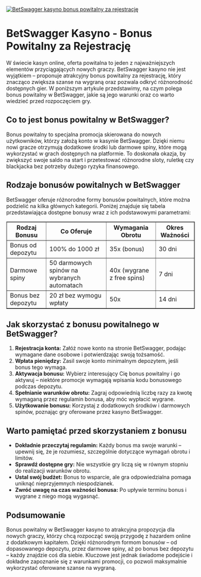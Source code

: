 [![BetSwagger kasyno bonus powitalny za rejestrację](https://123-caf.pages.dev/gitsignup.png)](https://vrmoo.ru/Bt82HjjY)

<h1>BetSwagger Kasyno - Bonus Powitalny za Rejestrację</h1> <p>W świecie kasyn online, oferta powitalna to jeden z najważniejszych elementów przyciągających nowych graczy. BetSwagger kasyno nie jest wyjątkiem – proponuje atrakcyjny bonus powitalny za rejestrację, który znacząco zwiększa szanse na wygraną oraz pozwala odkryć różnorodność dostępnych gier. W poniższym artykule przedstawimy, na czym polega bonus powitalny w BetSwagger, jakie są jego warunki oraz co warto wiedzieć przed rozpoczęciem gry.</p>  <h2>Co to jest bonus powitalny w BetSwagger?</h2> <p>Bonus powitalny to specjalna promocja skierowana do nowych użytkowników, którzy założą konto w kasynie BetSwagger. Dzięki niemu nowi gracze otrzymują dodatkowe środki lub darmowe spiny, które mogą wykorzystać w grach dostępnych na platformie. To doskonała okazja, by zwiększyć swoje saldo na start i przetestować różnorodne sloty, ruletkę czy blackjacka bez potrzeby dużego ryzyka finansowego.</p>  <h2>Rodzaje bonusów powitalnych w BetSwagger</h2> <p>BetSwagger oferuje różnorodne formy bonusów powitalnych, które można podzielić na kilka głównych kategorii. Poniżej znajduje się tabela przedstawiająca dostępne bonusy wraz z ich podstawowymi parametrami:</p>  <table border="1" cellpadding="8" cellspacing="0" style="border-collapse: collapse; width: 100%; max-width: 600px;">   <thead>     <tr>       <th>Rodzaj Bonusu</th>       <th>Co Oferuje</th>       <th>Wymagania Obrotu</th>       <th>Okres Ważności</th>     </tr>   </thead>   <tbody>     <tr>       <td>Bonus od depozytu</td>       <td>100% do 1000 zł</td>       <td>35x (bonus)</td>       <td>30 dni</td>     </tr>     <tr>       <td>Darmowe spiny</td>       <td>50 darmowych spinów na wybranych automatach</td>       <td>40x (wygrane z free spins)</td>       <td>7 dni</td>     </tr>     <tr>       <td>Bonus bez depozytu</td>       <td>20 zł bez wymogu wpłaty</td>       <td>50x</td>       <td>14 dni</td>     </tr>   </tbody> </table>  <h2>Jak skorzystać z bonusu powitalnego w BetSwagger?</h2> <ol>   <li><strong>Rejestracja konta:</strong> Załóż nowe konto na stronie BetSwagger, podając wymagane dane osobowe i potwierdzając swoją tożsamość.</li>   <li><strong>Wpłata pieniędzy:</strong> Zasil swoje konto minimalnym depozytem, jeśli bonus tego wymaga.</li>   <li><strong>Aktywacja bonusu:</strong> Wybierz interesujący Cię bonus powitalny i go aktywuj – niektóre promocje wymagają wpisania kodu bonusowego podczas depozytu.</li>   <li><strong>Spełnianie warunków obrotu:</strong> Zagraj odpowiednią liczbę razy za kwotę wymaganą przez regulamin bonusa, aby móc wypłacić wygrane.</li>   <li><strong>Użytkowanie bonusu:</strong> Korzystaj z dodatkowych środków i darmowych spinów, poznając gry oferowane przez kasyno BetSwagger.</li> </ol>  <h2>Warto pamiętać przed skorzystaniem z bonusu</h2> <ul>   <li><strong>Dokładnie przeczytaj regulamin:</strong> Każdy bonus ma swoje warunki – upewnij się, że je rozumiesz, szczególnie dotyczące wymagań obrotu i limitów.</li>   <li><strong>Sprawdź dostępne gry:</strong> Nie wszystkie gry liczą się w równym stopniu do realizacji warunków obrotu.</li>   <li><strong>Ustal swój budżet:</strong> Bonus to wsparcie, ale gra odpowiedzialna pomaga uniknąć nieprzyjemnych niespodzianek.</li>   <li><strong>Zwróć uwagę na czas ważności bonusa:</strong> Po upływie terminu bonus i wygrane z niego mogą wygasnąć.</li> </ul>  <h2>Podsumowanie</h2> <p>Bonus powitalny w BetSwagger kasyno to atrakcyjna propozycja dla nowych graczy, którzy chcą rozpocząć swoją przygodę z hazardem online z dodatkowym kapitałem. Dzięki różnorodnym formom bonusów – od dopasowanego depozytu, przez darmowe spiny, aż po bonus bez depozytu – każdy znajdzie coś dla siebie. Kluczowe jest jednak świadome podejście i dokładne zapoznanie się z warunkami promocji, co pozwoli maksymalnie wykorzystać oferowane szanse na wygraną.</p>